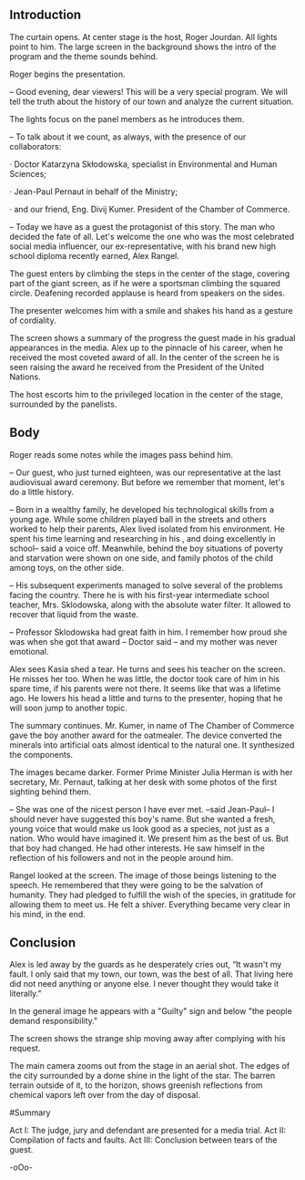 ## Introduction

The curtain opens. At center stage is the host, Roger Jourdan. All lights point to him. The large screen in the background shows the intro of the program and the theme sounds behind.

Roger begins the presentation.

– Good evening, dear viewers! This will be a very special program. We will tell the truth about the history of our town and analyze the current situation.

The lights focus on the panel members as he introduces them.

– To talk about it we count, as always, with the presence of our collaborators: 

· Doctor Katarzyna Skłodowska, specialist in Environmental and Human Sciences;

· Jean-Paul Pernaut in behalf of the Ministry;

· and our friend, Eng. Divij Kumer. President of the Chamber of Commerce.

– Today we have as a guest the protagonist of this story. The man who decided the fate of all. Let's welcome the one who was the most celebrated social media influencer, our ex-representative, with his brand new high school diploma recently earned, Alex Rangel.

The guest enters by climbing the steps in the center of the stage, covering part of the giant screen, as if he were a sportsman climbing the squared circle. Deafening recorded applause is heard from speakers on the sides.

The presenter welcomes him with a smile and shakes his hand as a gesture of cordiality.

The screen shows a summary of the progress the guest made in his gradual appearances in the media. Alex up to the pinnacle of his career, when he received the most coveted award of all. In the center of the screen he is seen raising the award he received from the President of the United Nations.

The host escorts him to the privileged location in the center of the stage, surrounded by the panelists.

## Body

Roger reads some notes while the images pass behind him.

–  Our guest, who just turned eighteen, was our representative at the last audiovisual award ceremony. But before we remember that moment, let's do a little history.

–   Born in a wealthy family, he developed his technological skills from a young age. While some children played ball in the streets and others worked to help their parents, Alex lived isolated from his environment. He spent his time learning and researching in his , and doing excellently in school– said a voice off. Meanwhile, behind the boy situations of poverty and starvation were shown on one side, and family photos of the child among toys, on the other side.

–  His subsequent experiments managed to solve several of the problems facing the country. There he is with his first-year intermediate school teacher, Mrs. Sklodowska, along with the absolute water filter.  It allowed to recover that liquid from the waste.

– Professor Sklodowska had great faith in him. I remember how proud she was when she got that award – Doctor said – and my mother was never emotional.

Alex sees Kasia shed a tear. He turns and sees his teacher on the screen. He misses her too. When he was little, the doctor took care of him in his spare time, if his parents were not there. It seems like that was a lifetime ago. He lowers his head a little and turns to the presenter, hoping that he will soon jump to another topic.

The summary continues. Mr. Kumer, in name of The Chamber of Commerce gave the boy another award for the oatmealer. The device converted the minerals into artificial oats almost identical to the natural one. It synthesized the components. 

The images became darker. Former Prime Minister Julia Herman is with her secretary, Mr. Pernaut, talking at her desk with some photos of the first sighting behind them. 

– She was one of the nicest person I have ever met. –said Jean-Paul– I should never have suggested this boy's name. But she wanted a fresh, young voice that would make us look good as a species, not just as a nation. Who would have imagined it. We present him as the best of us. But that boy had changed. He had other interests. He saw himself in the reflection of his followers and not in the people around him.

Rangel looked at the screen. The image of those beings listening to the speech. He remembered that they were going to be the salvation of humanity. They had pledged to fulfill the wish of the species, in gratitude for allowing them to meet us. He felt a shiver. Everything became very clear in his mind, in the end.

## Conclusion

Alex is led away by the guards as he desperately cries out, “It wasn't my fault. I only said that my town, our town, was the best of all. That living here did not need anything or anyone else. I never thought they would take it literally."

In the general image he appears with a "Guilty" sign and below "the people demand responsibility."

The screen shows the strange ship moving away after complying with his request.

The main camera zooms out from the stage in an aerial shot. The edges of the city surrounded by a dome shine in the light of the star. The barren terrain outside of it, to the horizon, shows greenish reflections from chemical vapors left over from the day of disposal.

#Summary

Act I: The judge, jury and defendant are presented for a media trial.
Act II: Compilation of facts and faults.
Act III: Conclusion between tears of the guest.

-oOo-
